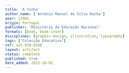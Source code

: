 ```yaml
---
title: 'A Vinha'
author_name: ['António Manuel da Silva Rocha']
year: y1961
origin: Portugal
publisher: 'Ministério da Educação Nacional'
formats: [book, book-cover]
disciplines: [graphic-design, illustration, typography]
tags: ["Colecção Educativa"]
ref: sol-030-0168
layout: artifact
status: complete
published: true
date_added: 2022-10-02
---
```

